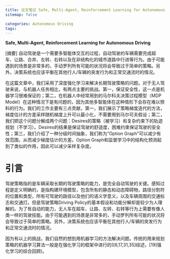 ```yaml
---
title: 论文笔记 Safe, Multi-Agent, Reinforcement Learning for Autonomous Driving
sitemap: false

categories: Autonomous Driving
tags:
---
```


**Safe, Multi-Agent, Reinforcement Learning for Autonomous Driving**

[摘要]
自动驾驶是一个需要多智能体交互的过程，自动驾驶的车辆需要完成超车、让路、合并、左转、右转以及在非结构化的城市道路中行进等行为。由于可能遇到的场景是非常多的，手动罗列所有可能的状况将会导致过于简单的策略。另外，决策系统也应该平衡在其他行人/车辆的突发行为和正常交通流时的情况。

在这篇文章中，我们采用了深度强化学习来解决长期驾驶策略的问题。对于无人驾驶来说，与机器人任务相比，有两点主要的挑战。第一，保证安全性，这一点是机器学习很难保证的；第二，在机器人中经常用到的马尔科夫决策过程模型（MDP Model）在这种情况下是有问题的，因为其他多智能体在这种情形下会存在难以预料的行为。我们的工作主要有三点贡献，第一，我们展示了策略梯度迭代的方法，梯度估计的方差采样随机梯度上升可以最小化，不需要用到马尔可夫假设；第二，我们把这个问题分解成两个问题：Desires的策略（被学习）和复杂约束下的轨迹规划（不学习）。Desires的结果是保证驾驶的舒适度，困难约束保证驾驶的安全性；第三，我们介绍了一种分级时间抽象，我们称为“Option Graph”可以减少有效范围，从而减少梯度估计的方差。Option Graph和监督学习中的结构化预测起到了类似的作用，因此可以减少采样复杂度。

# 引言
驾驶策略指的是车辆采取长期的驾驶策略的能力，是完全自动驾驶的关键。感知过程是定义明确的，是指构建环境模型，包含所有的静态和动态障碍物，路径分割符的位置和类型，所有可驾驶的路径以及他们的语义学意义，以及车辆周围的交通标志和交通灯。但是驾驶策略Driving Policy的基本假设和功能分解却是较少为人理解的。为了有自动的能力，无人车在超车、让路、左转、右转等行为上需要有像人类一样的驾驶技能。由于可能遇到的场景是非常多的，手动罗列所有可能的状况将会导致过于简单的策略。另外，决策系统也应该平衡在其他行人/车辆的突发行为和正常交通流时的情况。

因为有以上的挑战，我们自然的想到用机器学习的方法解决问题。传统的用来规划策略的机器学习算法一般是在强化学习的框架中进行的([6,17,31,35]综述，[19]强化学习的综合回顾)。

	
